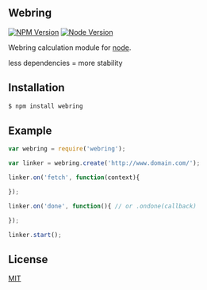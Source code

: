 ## Webring

[![NPM Version][npm-image]][npm-url]
[![Node Version][node-version-image]][node-url]

Webring calculation module for [node](http://nodejs.org).

less dependencies = more stability

## Installation

```bash
$ npm install webring
```

## Example
```js
var webring = require('webring');

var linker = webring.create('http://www.domain.com/');

linker.on('fetch', function(context){

});

linker.on('done', function(){ // or .ondone(callback)

});

linker.start();
```

## License

[MIT](LICENSE)

[npm-image]: https://img.shields.io/npm/v/webring.svg
[npm-url]: https://npmjs.org/package/webring
[node-url]: https://nodejs.org/
[node-version-image]: https://img.shields.io/node/v/webring.svg